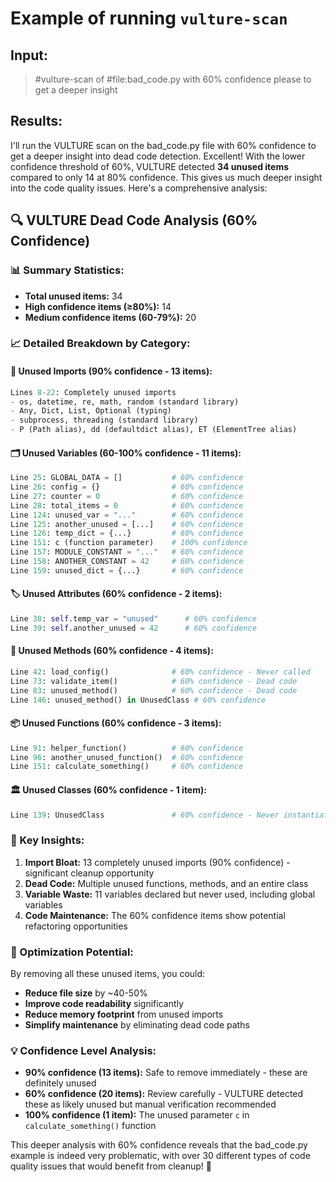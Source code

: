# Example of running `vulture-scan`

## Input:

> #vulture-scan of #file:bad_code.py with 60% confidence please to get a deeper insight

## Results:

I'll run the VULTURE scan on the bad_code.py file with 60% confidence to get a deeper insight into dead code detection. Excellent! With the lower confidence threshold of 60%, VULTURE detected **34 unused items** compared to only 14 at 80% confidence. This gives us much deeper insight into the code quality issues. Here's a comprehensive analysis:

## 🔍 VULTURE Dead Code Analysis (60% Confidence)

### **📊 Summary Statistics:**
- **Total unused items:** 34
- **High confidence items (≥80%):** 14
- **Medium confidence items (60-79%):** 20

### **📈 Detailed Breakdown by Category:**

#### **🚫 Unused Imports (90% confidence - 13 items):**
```python
Lines 8-22: Completely unused imports
- os, datetime, re, math, random (standard library)
- Any, Dict, List, Optional (typing)
- subprocess, threading (standard library)
- P (Path alias), dd (defaultdict alias), ET (ElementTree alias)
```

#### **🗂️ Unused Variables (60-100% confidence - 11 items):**
```python
Line 25: GLOBAL_DATA = []           # 60% confidence
Line 26: config = {}                # 60% confidence
Line 27: counter = 0                # 60% confidence
Line 28: total_items = 0            # 60% confidence
Line 124: unused_var = "..."        # 60% confidence
Line 125: another_unused = [...]    # 60% confidence
Line 126: temp_dict = {...}         # 60% confidence
Line 151: c (function parameter)    # 100% confidence
Line 157: MODULE_CONSTANT = "..."   # 60% confidence
Line 158: ANOTHER_CONSTANT = 42     # 60% confidence
Line 159: unused_dict = {...}       # 60% confidence
```

#### **🏷️ Unused Attributes (60% confidence - 2 items):**
```python
Line 38: self.temp_var = "unused"      # 60% confidence
Line 39: self.another_unused = 42      # 60% confidence
```

#### **🔧 Unused Methods (60% confidence - 4 items):**
```python
Line 42: load_config()              # 60% confidence - Never called
Line 73: validate_item()            # 60% confidence - Dead code
Line 83: unused_method()            # 60% confidence - Dead code
Line 146: unused_method() in UnusedClass # 60% confidence
```

#### **📦 Unused Functions (60% confidence - 3 items):**
```python
Line 91: helper_function()          # 60% confidence
Line 96: another_unused_function()  # 60% confidence
Line 151: calculate_something()     # 60% confidence
```

#### **🏛️ Unused Classes (60% confidence - 1 item):**
```python
Line 139: UnusedClass               # 60% confidence - Never instantiated
```

### **🎯 Key Insights:**

1. **Import Bloat:** 13 completely unused imports (90% confidence) - significant cleanup opportunity
2. **Dead Code:** Multiple unused functions, methods, and an entire class
3. **Variable Waste:** 11 variables declared but never used, including global variables
4. **Code Maintenance:** The 60% confidence items show potential refactoring opportunities

### **🚀 Optimization Potential:**

By removing all these unused items, you could:
- **Reduce file size** by ~40-50%
- **Improve code readability** significantly
- **Reduce memory footprint** from unused imports
- **Simplify maintenance** by eliminating dead code paths

### **💡 Confidence Level Analysis:**

- **90% confidence (13 items):** Safe to remove immediately - these are definitely unused
- **60% confidence (20 items):** Review carefully - VULTURE detected these as likely unused but manual verification recommended
- **100% confidence (1 item):** The unused parameter `c` in `calculate_something()` function

This deeper analysis with 60% confidence reveals that the bad_code.py example is indeed very problematic, with over 30 different types of code quality issues that would benefit from cleanup! 🧹
